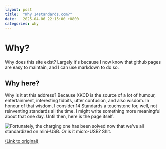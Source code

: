 ```yaml
---
layout: post
title:  "Why 14standards.com?"
date:   2025-04-06 22:15:00 +0800
categories: why
---
```

# Why?
Why does this site exist? Largely it's because I now know that github pages are easy to maintain, and I can use markdown to do so.

## Why here?
Why is it at this address? Because XKCD is the source of a lot of humour, entertainment, interesting tidbits, utter confusion, and also wisdom. In honour of that wisdom, I consider 14 Standards a touchstone for, well, not reinventing standards all the time. I might write something more meaningful about that one day. Until then, here is the page itself.

![Fortunately, the charging one has been solved now that we've all standardized on mini-USB. Or is it micro-USB? Shit.](/assets/images/xkcd_527_standards_2x.png)

[(Link to original)][xkcd-927]

[xkcd-927]: https://xkcd.com/927/
